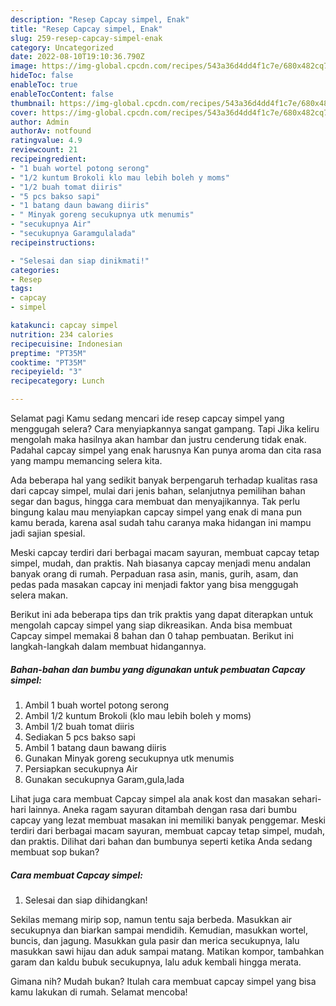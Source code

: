 ```yaml
---
description: "Resep Capcay simpel, Enak"
title: "Resep Capcay simpel, Enak"
slug: 259-resep-capcay-simpel-enak
category: Uncategorized
date: 2022-08-10T19:10:36.790Z
image: https://img-global.cpcdn.com/recipes/543a36d4dd4f1c7e/680x482cq70/capcay-simpel-foto-resep-utama.jpg
hideToc: false
enableToc: true
enableTocContent: false
thumbnail: https://img-global.cpcdn.com/recipes/543a36d4dd4f1c7e/680x482cq70/capcay-simpel-foto-resep-utama.jpg
cover: https://img-global.cpcdn.com/recipes/543a36d4dd4f1c7e/680x482cq70/capcay-simpel-foto-resep-utama.jpg
author: Admin
authorAv: notfound
ratingvalue: 4.9
reviewcount: 21
recipeingredient:
- "1 buah wortel potong serong"
- "1/2 kuntum Brokoli klo mau lebih boleh y moms"
- "1/2 buah tomat diiris"
- "5 pcs bakso sapi"
- "1 batang daun bawang diiris"
- " Minyak goreng secukupnya utk menumis"
- "secukupnya Air"
- "secukupnya Garamgulalada"
recipeinstructions:

- "Selesai dan siap dinikmati!"
categories:
- Resep
tags:
- capcay
- simpel

katakunci: capcay simpel 
nutrition: 234 calories
recipecuisine: Indonesian
preptime: "PT35M"
cooktime: "PT35M"
recipeyield: "3"
recipecategory: Lunch

---
```



Selamat pagi Kamu sedang mencari ide resep capcay simpel yang menggugah selera? Cara menyiapkannya sangat gampang. Tapi Jika keliru mengolah maka hasilnya akan hambar dan justru cenderung tidak enak. Padahal capcay simpel yang enak harusnya Kan punya aroma dan cita rasa yang mampu memancing selera kita.


Ada beberapa hal yang sedikit banyak berpengaruh terhadap kualitas rasa dari capcay simpel, mulai dari jenis bahan, selanjutnya pemilihan bahan segar dan bagus, hingga cara membuat dan menyajikannya. Tak perlu bingung kalau mau menyiapkan capcay simpel yang enak di mana pun kamu berada, karena asal sudah tahu caranya maka hidangan ini mampu jadi sajian spesial.

Meski capcay terdiri dari berbagai macam sayuran, membuat capcay tetap simpel, mudah, dan praktis. Nah biasanya capcay menjadi menu andalan banyak orang di rumah. Perpaduan rasa asin, manis, gurih, asam, dan pedas pada masakan capcay ini menjadi faktor yang bisa menggugah selera makan.


Berikut ini ada beberapa tips dan trik praktis yang dapat diterapkan untuk mengolah capcay simpel yang siap dikreasikan. Anda bisa membuat Capcay simpel memakai 8 bahan dan 0 tahap pembuatan. Berikut ini langkah-langkah dalam membuat hidangannya.

<!--inarticleads1-->

##### Bahan-bahan dan bumbu yang digunakan untuk pembuatan Capcay simpel:

1. Ambil 1 buah wortel potong serong
1. Ambil 1/2 kuntum Brokoli (klo mau lebih boleh y moms)
1. Ambil 1/2 buah tomat diiris
1. Sediakan 5 pcs bakso sapi
1. Ambil 1 batang daun bawang diiris
1. Gunakan  Minyak goreng secukupnya utk menumis
1. Persiapkan secukupnya Air
1. Gunakan secukupnya Garam,gula,lada


Lihat juga cara membuat Capcay simpel ala anak kost dan masakan sehari-hari lainnya. Aneka ragam sayuran ditambah dengan rasa dari bumbu capcay yang lezat membuat masakan ini memiliki banyak penggemar. Meski terdiri dari berbagai macam sayuran, membuat capcay tetap simpel, mudah, dan praktis. Dilihat dari bahan dan bumbunya seperti ketika Anda sedang membuat sop bukan? 

<!--inarticleads2-->

##### Cara membuat Capcay simpel:


1. Selesai dan siap dihidangkan!

Sekilas memang mirip sop, namun tentu saja berbeda. Masukkan air secukupnya dan biarkan sampai mendidih. Kemudian, masukkan wortel, buncis, dan jagung. Masukkan gula pasir dan merica secukupnya, lalu masukkan sawi hijau dan aduk sampai matang. Matikan kompor, tambahkan garam dan kaldu bubuk secukupnya, lalu aduk kembali hingga merata. 

Gimana nih? Mudah bukan? Itulah cara membuat capcay simpel yang bisa kamu lakukan di rumah. Selamat mencoba!
